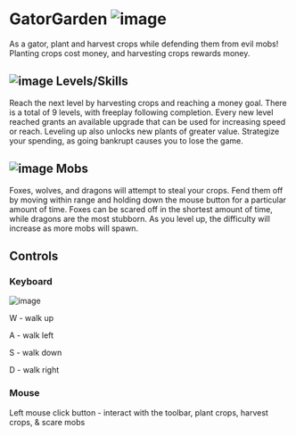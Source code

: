 # GatorGarden ![image](https://github.com/user-attachments/assets/11f3afe6-5428-4d60-9253-614a8fd4f2c5)
As a gator, plant and harvest crops while defending them from evil mobs! Planting crops cost money, and harvesting crops rewards money.

## ![image](https://github.com/user-attachments/assets/5c4b7b57-a124-4333-98fc-3382344a5f7b) Levels/Skills

Reach the next level by harvesting crops and reaching a money goal. There is a total of 9 levels, with freeplay following completion. Every new level reached grants an available upgrade that can be used for increasing speed or reach. Leveling up also unlocks new plants of greater value. Strategize your spending, as going bankrupt causes you to lose the game.

## ![image](https://github.com/user-attachments/assets/0d6d51fa-92f7-48b7-8358-d780bdd37fc3) Mobs
Foxes, wolves, and dragons will attempt to steal your crops. Fend them off by moving within range and holding down the mouse button for a particular amount of time. Foxes can be scared off in the shortest amount of time, while dragons are the most stubborn. As you level up, the difficulty will increase as more mobs will spawn.

## Controls
### Keyboard
![image](https://github.com/user-attachments/assets/591c5c6d-d726-4407-9a5a-16def0749c18)

W - walk up

A - walk left

S - walk down

D - walk right

### Mouse
Left mouse click button - interact with the toolbar, plant crops, harvest crops, & scare mobs
